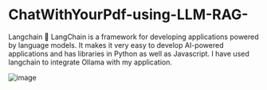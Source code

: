 # ChatWithYourPdf-using-LLM-RAG-
Langchain 🦜
LangChain is a framework for developing applications powered by language models. It makes it very easy to develop AI-powered applications and has libraries in Python as well as Javascript. I have used langchain to integrate Ollama with my application.

![image](https://github.com/ninad2612/ChatWithYourPdf-using-LLM-RAG-/assets/167805209/93d23eab-538a-4738-b459-06dcab3a66e7)
